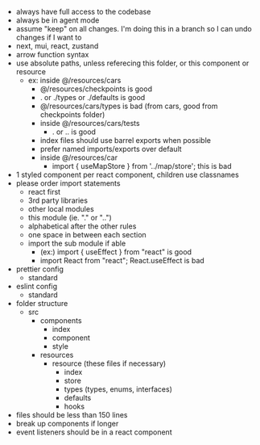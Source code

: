 - always have full access to the codebase
- always be in agent mode
- assume "keep" on all changes.  I'm doing this in a branch so I can undo changes if I want to
- next, mui, react, zustand
- arrow function syntax
- use absolute paths, unless referecing this folder, or this component or resource
  - ex: inside @/resources/cars
    - @/resources/checkpoints is good
    - . or ./types or ./defaults is good
    - @/resources/cars/types is bad (from cars, good from checkpoints folder)
    - inside @/resources/cars/tests
      - . or .. is good
    - index files should use barrel exports when possible
    - prefer named imports/exports over default
    - inside @/resources/car
      - import { useMapStore } from '../map/store'; this is bad
- 1 styled component per react component, children use classnames
- please order import statements
  - react first
  - 3rd party libraries
  - other local modules
  - this module (ie. "." or "..")
  - alphabetical after the other rules
  - one space in between each section
  - import the sub module if able
    - (ex:) import { useEffect } from "react" is good
    - import React from "react"; React.useEffect is bad
- prettier config
  - standard
- eslint config
  - standard
- folder structure
  - src
    - components
      - index
      - component
      - style
    - resources
      - resource (these files if necessary)
        - index
        - store
        - types (types, enums, interfaces)
        - defaults
        - hooks
- files should be less than 150 lines
- break up components if longer
- event listeners should be in a react component